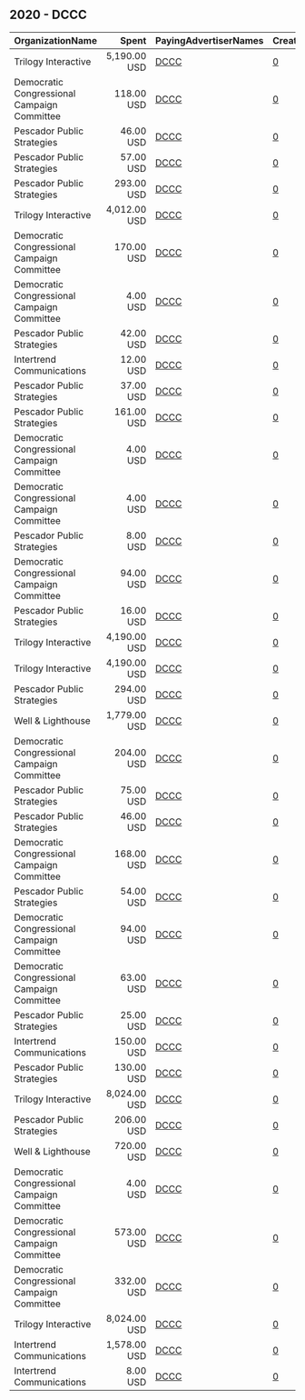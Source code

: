 ## 2020 - DCCC 
|OrganizationName|Spent|PayingAdvertiserNames|CreativeUrls|Impressions|Genders|AgeBrackets|CountryCodes|BillingAddresses|CandidateBallotInformation|
|:---|---:|:---|:---|---:|:---|:---|:---|:---|:---|
|Trilogy Interactive|5,190.00 USD|[DCCC](2020/DCCC.md)|[0](https://www.snap.com/political-ads/asset/4218ca4dca60e6d8393d83d330a03e4857e3011634c5bf45732d2d64db2abf4d?mediaType=mp4)|776,991|FEMALE|18-49|united states|"2054 University Ave STE 600,Berkeley,94704,US"|CA 48 House Race|
|Democratic Congressional Campaign Committee|118.00 USD|[DCCC](2020/DCCC.md)|[0](https://www.snap.com/political-ads/asset/b5c43fce33f8761a8264a5f59f3becee29e114ac4e00811722718e6ac3e2eeb2?mediaType=mp4)|30,667||18+|united states|"430 S Capitol St SE,Washington,20003,US"|CA-25 GOTV|
|Pescador Public Strategies|46.00 USD|[DCCC](2020/DCCC.md)|[0](https://www.snap.com/political-ads/asset/436e1e8a81a73065070567b0d7a4b2aca8aab300251d93fe80eaadf956248575?mediaType=mp4)|9,372||18+|united states|US|Corrupto Carlos Gimenez|
|Pescador Public Strategies|57.00 USD|[DCCC](2020/DCCC.md)|[0](https://www.snap.com/political-ads/asset/e55b6c2badb007b1ffcb0c1b4f74bd5c2061ba070bf5ccaf4b554c4aafcdac10?mediaType=mp4)|7,462||18+|united states|US|Mas Caro Menos Cobertura|
|Pescador Public Strategies|293.00 USD|[DCCC](2020/DCCC.md)|[0](https://www.snap.com/political-ads/asset/35036d5216eccc6a01aee5080b217abbb67add9260b291c85a9b9df919193cf5?mediaType=mp4)|60,787||18+|united states|US|Titere de Trump|
|Trilogy Interactive|4,012.00 USD|[DCCC](2020/DCCC.md)|[0](https://www.snap.com/political-ads/asset/f9f8e9ec6bba8b5fe16c5565189aabb4815ac586ada019641f5d6328859f3750?mediaType=mp4)|875,460||18+|united states|"2054 University Ave STE 600,Berkeley,94704,US"|DCCC|
|Democratic Congressional Campaign Committee|170.00 USD|[DCCC](2020/DCCC.md)|[0](https://www.snap.com/political-ads/asset/b5c43fce33f8761a8264a5f59f3becee29e114ac4e00811722718e6ac3e2eeb2?mediaType=mp4)|44,343||18-40|united states|"430 S Capitol St SE,Washington,20003,US"|CA-25 GOTV|
|Democratic Congressional Campaign Committee|4.00 USD|[DCCC](2020/DCCC.md)|[0](https://www.snap.com/political-ads/asset/0920bcea6e2b22a3bdaf36892ff9b7317ba0658e342125456ae7bc70863d1132?mediaType=mp4)|1,278||35+|united states|"430 S Capitol St SE,Washington,20003,US"|CA-25 GOTV|
|Pescador Public Strategies|42.00 USD|[DCCC](2020/DCCC.md)|[0](https://www.snap.com/political-ads/asset/cf769f349cdf97dfb4d1ae9c3e89d69f880ffafa80cb2be3a9d29c7489760cf7?mediaType=mp4)|6,345||18+|united states|US|El Sheriff Troy Nehls no respeta Texas|
|Intertrend Communications|12.00 USD|[DCCC](2020/DCCC.md)|[0](https://www.snap.com/political-ads/asset/e897409be51933b6f8e829ed5fd1c99429ba36bb9ed2691797049395daffa875?mediaType=mp4)|2,662||18+|united states|"228 E BROADWAY,LONG BEACH,90802,US"|Candace Valenzuela|
|Pescador Public Strategies|37.00 USD|[DCCC](2020/DCCC.md)|[0](https://www.snap.com/political-ads/asset/afba77a94ab9b06b8cd2d726037d8990031922e4b4b4904858be8407ebc2c52e?mediaType=mp4)|4,081||18+|united states|US|Votemos por Smith|
|Pescador Public Strategies|161.00 USD|[DCCC](2020/DCCC.md)|[0](https://www.snap.com/political-ads/asset/e55b6c2badb007b1ffcb0c1b4f74bd5c2061ba070bf5ccaf4b554c4aafcdac10?mediaType=mp4)|23,701||18+|united states|US|Mas Caro Menos Cobertura|
|Democratic Congressional Campaign Committee|4.00 USD|[DCCC](2020/DCCC.md)|[0](https://www.snap.com/political-ads/asset/54a061d5648c1b43704898a42d524222f16ce51e56a599f65d3a40f1b1c4facf?mediaType=mp4)|1,185||35+|united states|"430 S Capitol St SE,Washington,20003,US"|CA-25 GOTV|
|Democratic Congressional Campaign Committee|4.00 USD|[DCCC](2020/DCCC.md)|[0](https://www.snap.com/political-ads/asset/d63c7a4bb65fdd831b15142d4426b51ca9feffa89012f657f81fc4d4ee93d0ec?mediaType=mp4)|1,160||35+|united states|"430 S Capitol St SE,Washington,20003,US"|CA-25 GOTV|
|Pescador Public Strategies|8.00 USD|[DCCC](2020/DCCC.md)|[0](https://www.snap.com/political-ads/asset/e97d353764f91b46e8c13bb460d278bbd144a7b7b5dc0149582f07446c047cb4?mediaType=mp4)|535||18+|united states|US|Corrupto Carlos Gimenez|
|Democratic Congressional Campaign Committee|94.00 USD|[DCCC](2020/DCCC.md)|[0](https://www.snap.com/political-ads/asset/e8c864dea53fca42c1cfff9ab2ee260043c0fbeb2f4a10519fe1c0a4e6321fcf?mediaType=mp4)|24,594||18+|united states|"430 S Capitol St SE,Washington,20003,US"|CA-25 GOTV|
|Pescador Public Strategies|16.00 USD|[DCCC](2020/DCCC.md)|[0](https://www.snap.com/political-ads/asset/6f3138dd258691e5f61cfd08ba04b04b7c5205c231b77bb62c77d734a97220a5?mediaType=mp4)|2,255||18+|united states|US|El Sheriff Troy Nehls no respeta Texas|
|Trilogy Interactive|4,190.00 USD|[DCCC](2020/DCCC.md)|[0](https://www.snap.com/political-ads/asset/4218ca4dca60e6d8393d83d330a03e4857e3011634c5bf45732d2d64db2abf4d?mediaType=mp4)|608,386|FEMALE|18-49|united states|"2054 University Ave STE 600,Berkeley,94704,US"|CA 48 House Race|
|Trilogy Interactive|4,190.00 USD|[DCCC](2020/DCCC.md)|[0](https://www.snap.com/political-ads/asset/4218ca4dca60e6d8393d83d330a03e4857e3011634c5bf45732d2d64db2abf4d?mediaType=mp4)|637,648|FEMALE|18-49|united states|"2054 University Ave STE 600,Berkeley,94704,US"|CA 48 House Race|
|Pescador Public Strategies|294.00 USD|[DCCC](2020/DCCC.md)|[0](https://www.snap.com/political-ads/asset/083afbbf3e9c816faa3e186ded2c8dab54a0542b7e862a6c17f6b02d87e7fad5?mediaType=mp4)|46,616||18+|united states|US|Titere de Trump|
|Well & Lighthouse|1,779.00 USD|[DCCC](2020/DCCC.md)|[0](https://www.snap.com/political-ads/asset/92b7639885a9d1baf74dba41c082794ef2b39b27fa2629acd0c8dcbc12d10349?mediaType=mp4)|440,374||18-29|united states|US|DCCC|
|Democratic Congressional Campaign Committee|204.00 USD|[DCCC](2020/DCCC.md)|[0](https://www.snap.com/political-ads/asset/bc08d1ea9eb831e64fe94011043d566a336c8aa10234159293645de00db93aa4?mediaType=mp4)|53,031||18-40|united states|"430 S Capitol St SE,Washington,20003,US"|CA-25 GOTV|
|Pescador Public Strategies|75.00 USD|[DCCC](2020/DCCC.md)|[0](https://www.snap.com/political-ads/asset/f7841a7100ce4aa056a0ea1464a51d9a0f1c3bdc9c157b1e1b726bdfca565490?mediaType=mp4)|11,355||18+|united states|US|El Sheriff Troy Nehls no respeta Texas|
|Pescador Public Strategies|46.00 USD|[DCCC](2020/DCCC.md)|[0](https://www.snap.com/political-ads/asset/e55b6c2badb007b1ffcb0c1b4f74bd5c2061ba070bf5ccaf4b554c4aafcdac10?mediaType=mp4)|6,682||18+|united states|US|Mas Caro Menos Cobertura|
|Democratic Congressional Campaign Committee|168.00 USD|[DCCC](2020/DCCC.md)|[0](https://www.snap.com/political-ads/asset/e1f377810732cadc516b2f4fe242ad9b37820dd969d614832622e47bf785f28f?mediaType=mp4)|43,591||18-40|united states|"430 S Capitol St SE,Washington,20003,US"|CA-25 GOTV|
|Pescador Public Strategies|54.00 USD|[DCCC](2020/DCCC.md)|[0](https://www.snap.com/political-ads/asset/f7841a7100ce4aa056a0ea1464a51d9a0f1c3bdc9c157b1e1b726bdfca565490?mediaType=mp4)|9,067||18+|united states|US|El Sheriff Troy Nehls no respeta Texas|
|Democratic Congressional Campaign Committee|94.00 USD|[DCCC](2020/DCCC.md)|[0](https://www.snap.com/political-ads/asset/e1f377810732cadc516b2f4fe242ad9b37820dd969d614832622e47bf785f28f?mediaType=mp4)|24,630||18+|united states|"430 S Capitol St SE,Washington,20003,US"|CA-25 GOTV|
|Democratic Congressional Campaign Committee|63.00 USD|[DCCC](2020/DCCC.md)|[0](https://www.snap.com/political-ads/asset/5090fb4bf03ccde5f5ede89cd7513b328f5f059e68636e0f0bcb16c272479537?mediaType=mp4)|16,404||18+|united states|"430 S Capitol St SE,Washington,20003,US"|CA-25 GOTV|
|Pescador Public Strategies|25.00 USD|[DCCC](2020/DCCC.md)|[0](https://www.snap.com/political-ads/asset/afba77a94ab9b06b8cd2d726037d8990031922e4b4b4904858be8407ebc2c52e?mediaType=mp4)|2,433||18+|united states|US|Votemos por Smith|
|Intertrend Communications|150.00 USD|[DCCC](2020/DCCC.md)|[0](https://www.snap.com/political-ads/asset/e897409be51933b6f8e829ed5fd1c99429ba36bb9ed2691797049395daffa875?mediaType=mp4)|36,190||18+|united states|"228 E BROADWAY,LONG BEACH,90802,US"|Candace Valenzuela|
|Pescador Public Strategies|130.00 USD|[DCCC](2020/DCCC.md)|[0](https://www.snap.com/political-ads/asset/e55b6c2badb007b1ffcb0c1b4f74bd5c2061ba070bf5ccaf4b554c4aafcdac10?mediaType=mp4)|20,948||18+|united states|US|Mas Caro Menos Cobertura|
|Trilogy Interactive|8,024.00 USD|[DCCC](2020/DCCC.md)|[0](https://www.snap.com/political-ads/asset/f9f8e9ec6bba8b5fe16c5565189aabb4815ac586ada019641f5d6328859f3750?mediaType=mp4)|1,535,413||18+|united states|"2054 University Ave STE 600,Berkeley,94704,US"|DCCC|
|Pescador Public Strategies|206.00 USD|[DCCC](2020/DCCC.md)|[0](https://www.snap.com/political-ads/asset/083afbbf3e9c816faa3e186ded2c8dab54a0542b7e862a6c17f6b02d87e7fad5?mediaType=mp4)|50,343||18+|united states|US|Titere de Trump|
|Well & Lighthouse|720.00 USD|[DCCC](2020/DCCC.md)|[0](https://www.snap.com/political-ads/asset/3940c5884c3548d34140b183568b501d6a57d72f2c710350a4a9165fb4d0f571?mediaType=mp4)|176,218||18-29|united states|US|DCCC|
|Democratic Congressional Campaign Committee|4.00 USD|[DCCC](2020/DCCC.md)|[0](https://www.snap.com/political-ads/asset/d156c75fa06e9d98e0b34ad54f228773018022d2c4b4c129671befc9e25a228c?mediaType=mp4)|1,189||35+|united states|"430 S Capitol St SE,Washington,20003,US"|CA-25 GOTV|
|Democratic Congressional Campaign Committee|573.00 USD|[DCCC](2020/DCCC.md)|[0](https://www.snap.com/political-ads/asset/e8c864dea53fca42c1cfff9ab2ee260043c0fbeb2f4a10519fe1c0a4e6321fcf?mediaType=mp4)|148,772||18-40|united states|"430 S Capitol St SE,Washington,20003,US"|CA-25 GOTV|
|Democratic Congressional Campaign Committee|332.00 USD|[DCCC](2020/DCCC.md)|[0](https://www.snap.com/political-ads/asset/bc08d1ea9eb831e64fe94011043d566a336c8aa10234159293645de00db93aa4?mediaType=mp4)|86,255||18+|united states|"430 S Capitol St SE,Washington,20003,US"|CA-25 GOTV|
|Trilogy Interactive|8,024.00 USD|[DCCC](2020/DCCC.md)|[0](https://www.snap.com/political-ads/asset/f9f8e9ec6bba8b5fe16c5565189aabb4815ac586ada019641f5d6328859f3750?mediaType=mp4)|2,450,898||18+|united states|"2054 University Ave STE 600,Berkeley,94704,US"|DCCC|
|Intertrend Communications|1,578.00 USD|[DCCC](2020/DCCC.md)|[0](https://www.snap.com/political-ads/asset/e897409be51933b6f8e829ed5fd1c99429ba36bb9ed2691797049395daffa875?mediaType=mp4)|583,423||18+|united states|"228 E BROADWAY,LONG BEACH,90802,US"|Candace Valenzuela|
|Intertrend Communications|8.00 USD|[DCCC](2020/DCCC.md)|[0](https://www.snap.com/political-ads/asset/e897409be51933b6f8e829ed5fd1c99429ba36bb9ed2691797049395daffa875?mediaType=mp4)|1,895||18+|united states|"228 E BROADWAY,LONG BEACH,90802,US"|Candace Valenzuela|
